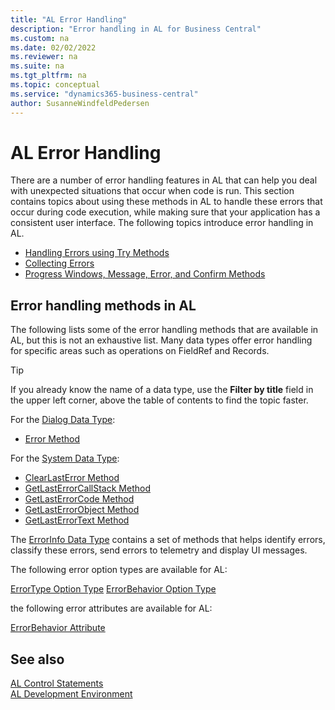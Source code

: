 ```yaml
---
title: "AL Error Handling"
description: "Error handling in AL for Business Central"
ms.custom: na
ms.date: 02/02/2022
ms.reviewer: na
ms.suite: na
ms.tgt_pltfrm: na
ms.topic: conceptual
ms.service: "dynamics365-business-central"
author: SusanneWindfeldPedersen
---
```


# AL Error Handling

There are a number of error handling features in AL that can help you deal with unexpected situations that occur when code is run. This section contains topics about using these methods in AL to handle these errors that occur during code execution, while making sure that your application has a consistent user interface. The following topics introduce error handling in AL.

- [Handling Errors using Try Methods](devenv-handling-errors-using-try-methods.md)  
- [Collecting Errors](devenv-error-collection.md)  
- [Progress Windows, Message, Error, and Confirm Methods](devenv-progress-windows-message-error-and-confirm-methods.md)

## Error handling methods in AL

The following lists some of the error handling methods that are available in AL, but this is not an exhaustive list. Many data types offer error handling for specific areas such as operations on FieldRef and Records. 

> [!TIP]  
> If you already know the name of a data type, use the **Filter by title** field in the upper left corner, above the table of contents to find the topic faster.

For the [Dialog Data Type](methods-auto/dialog/dialog-data-type.md):

- [Error Method](methods-auto/dialog/dialog-error-errorinfo-method.md)  

For the [System Data Type](methods-auto/system/system-data-type.md):

- [ClearLastError Method](methods-auto/system/system-clearlasterror-method.md)  
- [GetLastErrorCallStack Method](methods-auto/system/system-getlasterrorcallstack-method.md)  
- [GetLastErrorCode Method](methods-auto/system/system-getlasterrorcode.method.md)  
- [GetLastErrorObject Method](methods-auto/system/system-getlasterrorobject-method.md)  
- [GetLastErrorText Method](methods-auto/system/system-getlasterrortext-method.md)  

The [ErrorInfo Data Type](methods-auto/errorinfo/errorinfo-data-type.md) contains a set of methods that helps identify errors, classify these errors, send errors to telemetry and display UI messages.

The following error option types are available for AL:

[ErrorType Option Type](methods-auto/errortype/errortype-option.md)
[ErrorBehavior Option Type](methods-auto/errorbehavior/errorbehavior-option.md)

the following error attributes are available for AL:

[ErrorBehavior Attribute](methods-auto/errorbehavior/errorbehavior-attribute.md)


## See also

[AL Control Statements](devenv-al-control-statements.md)   
[AL Development Environment](devenv-reference-overview.md)